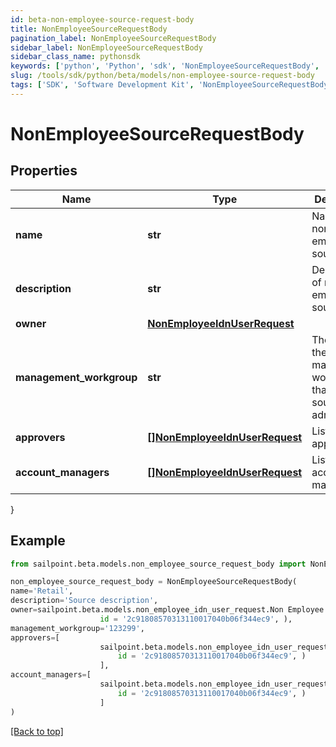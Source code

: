 ```yaml
---
id: beta-non-employee-source-request-body
title: NonEmployeeSourceRequestBody
pagination_label: NonEmployeeSourceRequestBody
sidebar_label: NonEmployeeSourceRequestBody
sidebar_class_name: pythonsdk
keywords: ['python', 'Python', 'sdk', 'NonEmployeeSourceRequestBody', 'BetaNonEmployeeSourceRequestBody'] 
slug: /tools/sdk/python/beta/models/non-employee-source-request-body
tags: ['SDK', 'Software Development Kit', 'NonEmployeeSourceRequestBody', 'BetaNonEmployeeSourceRequestBody']
---
```


# NonEmployeeSourceRequestBody


## Properties

Name | Type | Description | Notes
------------ | ------------- | ------------- | -------------
**name** | **str** | Name of non-employee source. | [required]
**description** | **str** | Description of non-employee source. | [required]
**owner** | [**NonEmployeeIdnUserRequest**](non-employee-idn-user-request) |  | [required]
**management_workgroup** | **str** | The ID for the management workgroup that contains source sub-admins | [optional] 
**approvers** | [**[]NonEmployeeIdnUserRequest**](non-employee-idn-user-request) | List of approvers. | [optional] 
**account_managers** | [**[]NonEmployeeIdnUserRequest**](non-employee-idn-user-request) | List of account managers. | [optional] 
}

## Example

```python
from sailpoint.beta.models.non_employee_source_request_body import NonEmployeeSourceRequestBody

non_employee_source_request_body = NonEmployeeSourceRequestBody(
name='Retail',
description='Source description',
owner=sailpoint.beta.models.non_employee_idn_user_request.Non Employee Idn User Request(
                    id = '2c91808570313110017040b06f344ec9', ),
management_workgroup='123299',
approvers=[
                    sailpoint.beta.models.non_employee_idn_user_request.Non Employee Idn User Request(
                        id = '2c91808570313110017040b06f344ec9', )
                    ],
account_managers=[
                    sailpoint.beta.models.non_employee_idn_user_request.Non Employee Idn User Request(
                        id = '2c91808570313110017040b06f344ec9', )
                    ]
)

```
[[Back to top]](#) 

